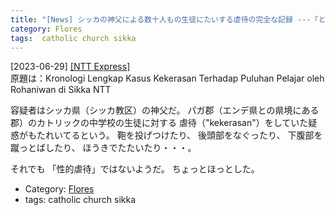 ```yaml
---
title: "[News] シッカの神父による数十人もの生徒にたいする虐待の完全な記録 ---「とうとうフローレス島でも」と思ったが、最悪のケースではなかった"
category: Flores
tags:  catholic church sikka
---
```


[2023-06-29] [[NTT Express]](https://www.nttmediaexpress.com/hukrim/4249297656/kronologi-lengkap-kasus-kekerasan-terhadap-puluhan-pelajar-oleh-rohaniwan-di-sikka-ntt)  
 原題は：Kronologi Lengkap Kasus Kekerasan Terhadap Puluhan Pelajar oleh Rohaniwan di Sikka NTT

 容疑者はシッカ県（シッカ教区）の神父だ。
パガ郡（エンデ県との県境にある郡）のカトリックの中学校の生徒に対する
虐待（"kekerasan"）をしていた疑惑がもたれいてるという。
鞄を投げつけたり、
後頭部をなぐったり、
下腹部を蹴っとばしたり、
ほうきでたたいたり・・・。

 それでも
「性的虐待」ではないようだ。
ちょっとほっとした。

- Category: [Flores](categories.html#Flores)
- tags:  catholic church sikka

